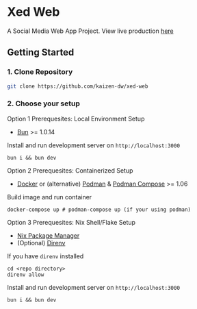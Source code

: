 # Xed Web
A Social Media Web App Project. View live production [here]()

<!-- BEGIN: Getting Started -->
## Getting Started

### 1. Clone Repository
```bash
git clone https://github.com/kaizen-dw/xed-web
```

### 2. Choose your setup
Option 1 Prerequesites: Local Environment Setup
- [Bun](https://bun.sh) >= 1.0.14

Install and run development server on `http://localhost:3000`
```
bun i && bun dev
```

Option 2 Prerequesites: Containerized Setup
- [Docker](https://docs.docker.com/engine/install) or (alternative) [Podman](https://podman.io) & [Podman Compose](https://podman.io) >= 1.06

Build image and run container
```
docker-compose up # podman-compose up (if your using podman)
```

Option 3 Prerequesites: Nix Shell/Flake Setup
- [Nix Package Manager](https://nixos.org/download)
- (Optional) [Direnv](https://direnv.net/docs/installation.html)

If you have `direnv` installed
```
cd <repo directory>
direnv allow
```
Install and run development server on `http://localhost:3000`
```
bun i && bun dev
```
<!-- END: Getting Started -->
